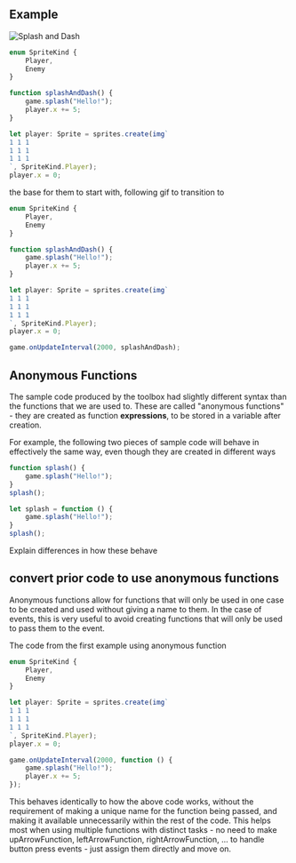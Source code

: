 ## Example

![Splash and Dash](/static/courses/csintro3/events/splash-and-dash.gif)

```typescript
enum SpriteKind {
    Player,
    Enemy
}

function splashAndDash() {
    game.splash("Hello!");
    player.x += 5;
}

let player: Sprite = sprites.create(img`
1 1 1
1 1 1
1 1 1
`, SpriteKind.Player);
player.x = 0;
```

the base for them to start with, following gif to transition to

```typescript
enum SpriteKind {
    Player,
    Enemy
}

function splashAndDash() {
    game.splash("Hello!");
    player.x += 5;
}

let player: Sprite = sprites.create(img`
1 1 1
1 1 1
1 1 1
`, SpriteKind.Player);
player.x = 0;

game.onUpdateInterval(2000, splashAndDash);
```

## Anonymous Functions

The sample code produced by the toolbox had slightly different syntax than the functions that we are used to. These are called "anonymous functions" - they are created as function __expressions__, to be stored in a variable after creation.

For example, the following two pieces of sample code will behave in effectively the same way, even though they are created in different ways

```typescript
function splash() {
    game.splash("Hello!");
}
splash();
```

```typescript
let splash = function () {
    game.splash("Hello!");
}
splash();
```

Explain differences in how these behave

## convert prior code to use anonymous functions

Anonymous functions allow for functions that will only be used in one case to be created and used without giving a name to them. In the case of events, this is very useful to avoid creating functions that will only be used to pass them to the event.

The code from the first example using anonymous function

```typescript
enum SpriteKind {
    Player,
    Enemy
}

let player: Sprite = sprites.create(img`
1 1 1
1 1 1
1 1 1
`, SpriteKind.Player);
player.x = 0;

game.onUpdateInterval(2000, function () {
    game.splash("Hello!");
    player.x += 5;
});
```

This behaves identically to how the above code works, without the requirement of making a unique name for the function being passed, and making it available unnecessarily within the rest of the code. This helps most when using multiple functions with distinct tasks - no need to make upArrowFunction, leftArrowFunction, rightArrowFunction, ... to handle button press events - just assign them directly and move on.
